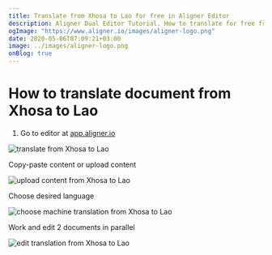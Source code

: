 ```yaml
---
title: Translate from Xhosa to Lao for free in Aligner Editor
description: Aligner Dual Editor Tutorial. How to translate for free from Xhosa to Lao. Aligner is multilingual document management platform. 
ogImage: "https://www.aligner.io/images/aligner-logo.png"
date: 2020-05-06T07:09:21+03:00
image: ../images/aligner-logo.png
onBlog: true
---
```


# How to translate document from Xhosa to Lao

1. Go to editor at [app.aligner.io](https://app.aligner.io "Aligner App web page")

![translate from Xhosa to Lao](../aligner-blank-editor.png "translate from Xhosa to Lao")

Copy-paste content or upload content

![upload content from Xhosa to Lao](../aligner-uploaded-document.png "upload content from Xhosa to Lao")

Choose desired language

![choose machine translation from Xhosa to Lao](../aligner-language-dropdown.png "choose machine translation from Xhosa to Lao")

Work and edit 2 documents in parallel

![edit translation from Xhosa to Lao](../aligner-double-sitded-editor.png "edit translation from Xhosa to Lao")

